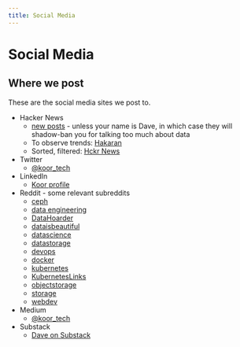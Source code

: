 ```yaml
---
title: Social Media
---
```


# Social Media

## Where we post

These are the social media sites we post to.

* Hacker News
  * [new posts](https://news.ycombinator.com/submit) - unless your name is Dave, in which case they will shadow-ban you for talking too much about data
  * To observe trends: [Hakaran](https://www.hakaran.com/)
  * Sorted, filtered: [Hckr News](https://hckrnews.com/)
* Twitter
  * [@koor_tech](https://twitter.com/koor_tech)
* LinkedIn
  * [Koor profile](https://www.linkedin.com/company/koor-technologies-inc)
* Reddit - some relevant subreddits
  * [ceph](https://www.reddit.com/r/ceph/)
  * [data engineering](https://www.reddit.com/r/dataengineering/)
  * [DataHoarder](https://www.reddit.com/r/DataHoarder/)
  * [dataisbeautiful](https://www.reddit.com/r/dataisbeautiful/)
  * [datascience](https://www.reddit.com/r/datascience/)
  * [datastorage](https://www.reddit.com/r/datastorage/)
  * [devops](https://www.reddit.com/r/devops/)
  * [docker](https://www.reddit.com/r/docker/)
  * [kubernetes](https://www.reddit.com/r/kubernetes/)
  * [KubernetesLinks](https://www.reddit.com/r/KubernetesLinks/)
  * [objectstorage](https://www.reddit.com/r/objectstorage/)
  * [storage](https://www.reddit.com/r/storage/)
  * [webdev](https://www.reddit.com/r/webdev/)
* Medium
  * [@koor_tech](https://medium.com/@koor_tech)
* Substack
  * [Dave on Substack](https://substack.com/@koortech)
